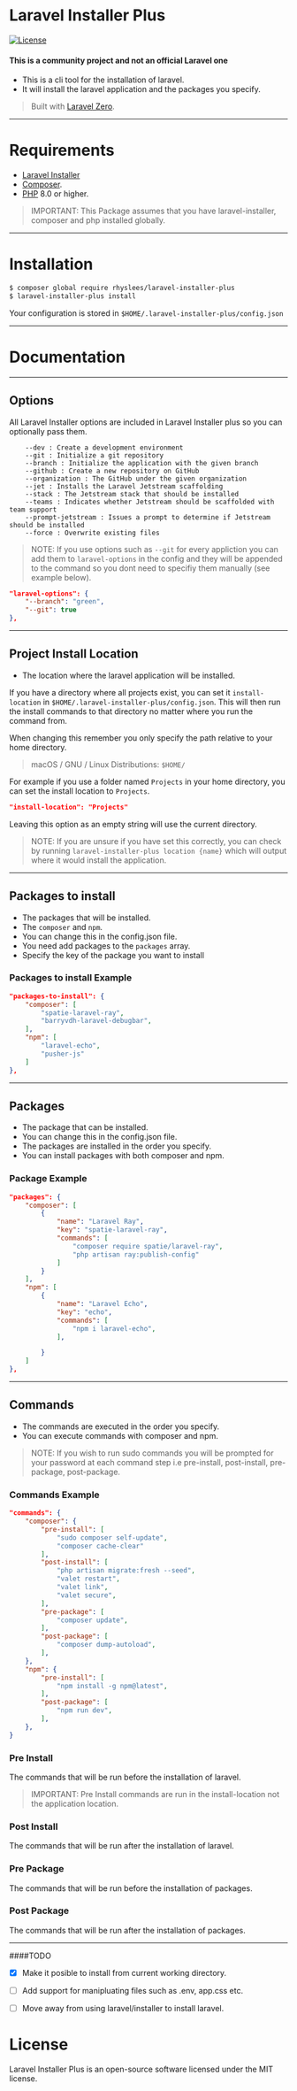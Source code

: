 # Laravel Installer Plus

<p>
  <a href="https://packagist.org/packages/rhyslees/laravel-installer-plus"><img src="https://img.shields.io/packagist/l/rhyslees/laravel-installer-plus.svg" alt="License"></a>
</p>

#### This is a **community project** and not an official Laravel one

- This is a cli tool for the installation of laravel.
- It will install the laravel application and the packages you specify.

> Built with [Laravel Zero](https://laravel-zero.com/).

---
# Requirements

- [Laravel Installer](https://laravel.com/docs/#the-laravel-installer)
- [Composer](https://getcomposer.org/download).
- [PHP](https://www.php.net/) 8.0 or higher.

> IMPORTANT: This Package assumes that you have laravel-installer, composer and php installed globally.
---

# Installation

```bash
$ composer global require rhyslees/laravel-installer-plus
$ laravel-installer-plus install
```

Your configuration is stored in `$HOME/.laravel-installer-plus/config.json`

---

# Documentation

---

## Options

All Laravel Installer options are included in Laravel Installer plus so you can optionally pass them.

```name : Name of the application (required)
    --dev : Create a development environment
    --git : Initialize a git repository
    --branch : Initialize the application with the given branch
    --github : Create a new repository on GitHub
    --organization : The GitHub under the given organization
    --jet : Installs the Laravel Jetstream scaffolding
    --stack : The Jetstream stack that should be installed
    --teams : Indicates whether Jetstream should be scaffolded with team support
    --prompt-jetstream : Issues a prompt to determine if Jetstream should be installed
    --force : Overwrite existing files
```

> NOTE: If you use options such as `--git` for every appliction you can add them to `laravel-options` in the config and they will be appended to the command so you dont need to specifiy them manually (see example below).

```json
"laravel-options": {
    "--branch": "green",
    "--git": true
},
```

---


## Project Install Location
- The location where the laravel application will be installed.

If you have a directory where all projects exist, you can set it `install-location` in `$HOME/.laravel-installer-plus/config.json`. This will then run the install commands to that directory no matter where you run the command from.

When changing this remember you only specify the path relative to your home directory.

> macOS / GNU / Linux Distributions: `$HOME/`

For example if you use a folder named `Projects` in your home directory, you can set the install location to `Projects`.

```json
"install-location": "Projects"
```

Leaving this option as an empty string will use the current directory.

> NOTE: If you are unsure if you have set this correctly, you can check by running `laravel-installer-plus location {name}` which will output where it would install the application.

---

## Packages to install
- The packages that will be installed.
- The `composer` and `npm`.
- You can change this in the config.json file.
- You need add packages to the `packages` array.
- Specify the key of the package you want to install

### Packages to install Example
```json
"packages-to-install": {
    "composer": [
        "spatie-laravel-ray",
        "barryvdh-laravel-debugbar",
    ],
    "npm": [
        "laravel-echo",
        "pusher-js"
    ]
},
```

---

## Packages
- The package that can be installed.
- You can change this in the config.json file.
- The packages are installed in the order you specify.
- You can install packages with both composer and npm.

### Package Example

```json
"packages": {
    "composer": [
        {
            "name": "Laravel Ray",
            "key": "spatie-laravel-ray",
            "commands": [
                "composer require spatie/laravel-ray",
                "php artisan ray:publish-config"
            ]
        }
    ],
    "npm": [
        {
            "name": "Laravel Echo",
            "key": "echo",
            "commands": [
                "npm i laravel-echo",
            ],

        }
    ]
},
```

---

## Commands
- The commands are executed in the order you specify.
- You can execute commands with composer and npm.

> NOTE: If you wish to run sudo commands you will be prompted for your password at each command step i.e pre-install, post-install, pre-package, post-package.

### Commands Example
```json
"commands": {
    "composer": {
        "pre-install": [
            "sudo composer self-update",
            "composer cache-clear"
        ],
        "post-install": [
            "php artisan migrate:fresh --seed",
            "valet restart",
            "valet link",
            "valet secure",
        ],
        "pre-package": [
            "composer update",
        ],
        "post-package": [
            "composer dump-autoload",
        ],
    },
    "npm": {
        "pre-install": [
            "npm install -g npm@latest",
        ],
        "post-package": [
            "npm run dev",
        ],
    },
}
```

### Pre Install
The commands that will be run before the installation of laravel.
> IMPORTANT: Pre Install commands are run in the install-location not the application location.


### Post Install
The commands that will be run after the installation of laravel.

### Pre Package
The commands that will be run before the installation of packages.

### Post Package
The commands that will be run after the installation of packages.

---

####TODO

- [x] Make it posible to install from current working directory.
- [ ] Add support for manipluating files such as .env, app.css etc.
- [ ] Move away from using laravel/installer to install laravel.


# License

Laravel Installer Plus is an open-source software licensed under the MIT license.
